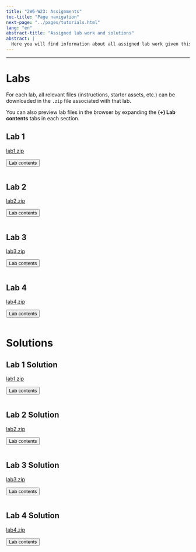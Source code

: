 ```yaml
---
title: "2W6-W23: Assignments"
toc-title: "Page navigation"
next-page: "../pages/tutorials.html"
lang: "en"
abstract-title: "Assigned lab work and solutions"
abstract: |
  Here you will find information about all assigned lab work given this semester.
---
```


---

# Labs 

For each lab, all relevant files (instructions, starter assets, etc.) can be downloaded in the `.zip` file associated with that lab.

You can also preview lab files in the browser by expanding the **(+) Lab contents** tabs in each section. 

## Lab 1

[lab1.zip](#)

<button class="accordion">Lab contents</button>

<pre id="lab1-listing" class="collapsible">
</pre>

## Lab 2

[lab2.zip](#)

<button class="accordion">Lab contents</button>

<pre id="lab2-listing" class="collapsible">
</pre>

## Lab 3

[lab3.zip](#)

<button class="accordion">Lab contents</button>

<pre id="lab3-listing" class="collapsible">
</pre>

## Lab 4

[lab4.zip](#)

<button class="accordion">Lab contents</button>

<pre id="lab4-listing" class="collapsible">
</pre>

# Solutions

## Lab 1 Solution

[lab1.zip](#)

<button class="accordion">Lab contents</button>

<pre id="lab1solution-listing" class="collapsible">
</pre>

## Lab 2 Solution

[lab2.zip](#)

<button class="accordion">Lab contents</button>

<pre id="lab2solution-listing" class="collapsible">
</pre>

## Lab 3 Solution

[lab3.zip](#)

<button class="accordion">Lab contents</button>

<pre id="lab3solution-listing" class="collapsible">
</pre>

## Lab 4 Solution

[lab4.zip](#)

<button class="accordion">Lab contents</button>

<pre id="lab4solution-listing" class="collapsible">
</pre>

